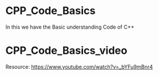 # CPP_Code_Basics
In this we have the Basic understanding Code of C++
# CPP_Code_Basics_video
Resource: https://www.youtube.com/watch?v=_bYFu9mBnr4